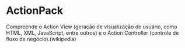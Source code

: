 # ActionPack

Compreende o Action View (geração de visualização de usuário, como HTML, XML, JavaScript, entre outros) e o Action Controller (controle de fluxo de negócio).(wikipedia)